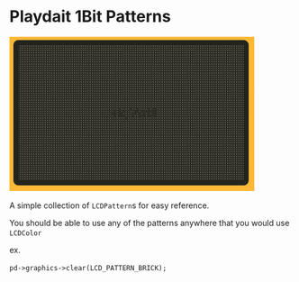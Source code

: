 # Playdait 1Bit Patterns

![anim](./media/anim.gif)

A simple collection of `LCDPattern`s for easy reference.

You should be able to use any of the patterns anywhere that you would use `LCDColor`

ex.

`pd->graphics->clear(LCD_PATTERN_BRICK);`